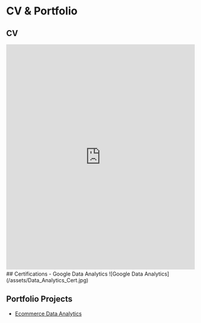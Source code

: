 # CV & Portfolio

## CV
<iframe src="https://docs.google.com/viewer?url=https://k-eet.github.io/k-eet.github.io/assets/Resume_(Latest).pdf&embedded=true" width="100%" height="600px" style="border: none;"></iframe>
## Certifications
- Google Data Analytics
  ![Google Data Analytics](/assets/Data_Analytics_Cert.jpg)

## Portfolio Projects
- [Ecommerce Data Analytics](https://github.com/K-eet/Portfolio_Projects)
